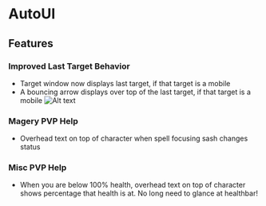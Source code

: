 AutoUI
======

Features
--------
### Improved Last Target Behavior
- Target window now displays last target, if that target is a mobile
- A bouncing arrow displays over top of the last target, if that target is a mobile
![Alt text](../../master/Screenshots/lasttargetindicator.jpg?raw=true)

### Magery PVP Help
- Overhead text on top of character when spell focusing sash changes status

### Misc PVP Help
- When you are below 100% health, overhead text on top of character shows percentage that health is at.  No long need to glance at healthbar!
